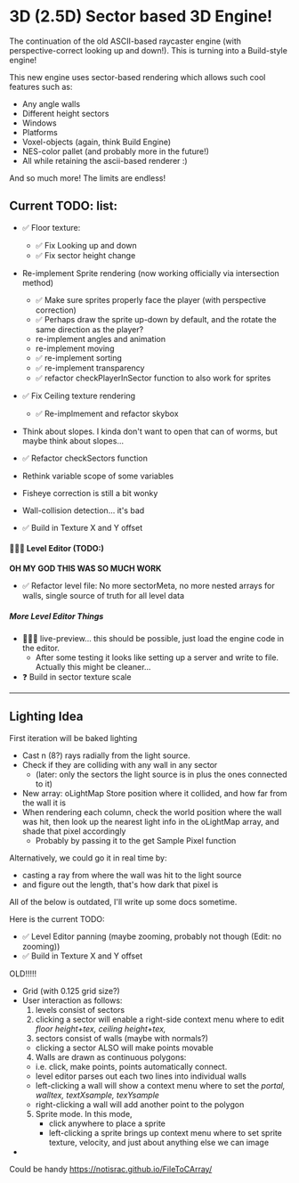 # 3D (2.5D) Sector based 3D Engine!

The continuation of the old ASCII-based raycaster engine (with perspective-correct looking up and down!). This is turning into a Build-style engine!

This new engine uses sector-based rendering which allows such cool features such as:

- Any angle walls
- Different height sectors
- Windows
- Platforms
- Voxel-objects (again, think Build Engine)
- NES-color pallet (and probably more in the future!)
- All while retaining the ascii-based renderer :)

And so much more! The limits are endless!


## Current TODO: list:

- ✅ Floor texture:
  - ✅ Fix Looking up and down
  - ✅ Fix sector height change
- Re-implement Sprite rendering (now working officially via intersection method)
  - ✅ Make sure sprites properly face the player (with perspective correction)
  - ✅ Perhaps draw the sprite up-down by default, and the rotate the same direction as the player?
  - re-implement angles and animation
  - re-implement moving
  - ✅ re-implement sorting 
  - ✅ re-implement transparency
  - ✅ refactor checkPlayerInSector function to also work for sprites
- ✅ Fix Ceiling texture rendering
  - ✅ Re-implmement and refactor skybox
- Think about slopes. I kinda don't want to open that can of worms, but maybe think about slopes...

- ✅ Refactor checkSectors function
- Rethink variable scope of some variables
- Fisheye correction is still a bit wonky
- Wall-collision detection... it's bad
- ✅ Build in Texture X and Y offset

#### 👩🏼‍💻 Level Editor (TODO:)
**OH MY GOD THIS WAS SO MUCH WORK**
- ✅ Refactor level file: No more sectorMeta, no more nested arrays for walls, single source of truth for all level data 

##### More Level Editor Things
- 👩🏼‍💻 live-preview... this should be possible, just load the engine code in the editor. 
  - After some testing it looks like setting up a server and write to file. Actually this might be cleaner...
- ❓ Build in sector texture scale


----


## Lighting Idea

First iteration will be baked lighting
- Cast n (8?) rays radially from the light source. 
- Check if they are colliding with any wall in any sector 
  - (later: only the sectors the light source is in plus the ones connected to it)
- New array:  oLightMap Store position where it collided, and how far from the wall it is
- When rendering each column, check the world position where the wall was hit, then look up the nearest light info in the oLightMap array, and shade that pixel accordingly
  - Probably by passing it to the get Sample Pixel function 


Alternatively, we could go it in real time by:
- casting a ray from where the wall was hit to the light source
- and figure out the length, that's how dark that pixel is



All of the below is outdated, I'll write up some docs sometime.

Here is the current TODO:
- ✅ Level Editor panning (maybe zooming, probably not though (Edit: no zooming))
- ✅ Build in Texture X and Y offset




OLD!!!!!
- Grid (with 0.125 grid size?)
- User interaction as follows:
  1. levels consist of sectors
  2. clicking a sector will enable a right-side context menu where to edit *floor height+tex, ceiling height+tex,*
  3. sectors consist of walls (maybe with normals?)
    - clicking a sector ALSO will make points movable
  4. Walls are drawn as continuous polygons: 
    - i.e. click, make points, points automatically connect. 
    - level editor parses out each two lines into individual walls
    - left-clicking a wall will show a context menu where to set the *portal, walltex, textXsample, texYsample*
    - right-clicking a wall will add another point to the polygon
  5. Sprite mode. In this mode,
     -  click anywhere to place a sprite
     -  left-clicking a sprite brings up context menu where to set sprite texture, velocity, and just about anything else we can image
-  



Could be handy https://notisrac.github.io/FileToCArray/